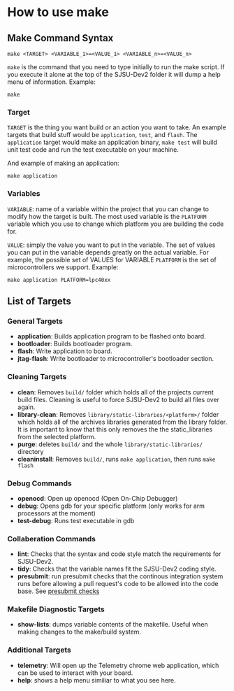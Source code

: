# How to use make

## Make Command Syntax

    make <TARGET> <VARIABLE_1>=<VALUE_1> <VARIABLE_n>=<VALUE_n>

`make` is the command that you need to type initially to run the make
script. If you execute it alone at the top of the SJSU-Dev2 folder it
will dump a help menu of information. Example:

    make

### Target

`TARGET` is the thing you want build or an action you want to take. An
example targets that build stuff would be `application`, `test`, and `flash`.
The `application` target would make an application binary, `make test` will
build unit test code and run the test executable on your machine.

And example of making an application:

    make application

### Variables

`VARIABLE`: name of a variable within the project that you can change to
modify how the target is built. The most used variable is the `PLATFORM`
variable which you use to change which platform you are building the
code for.

`VALUE`: simply the value you want to put in the variable. The set of
values you can put in the variable depends greatly on the actual
variable. For example, the possible set of VALUES for VARIABLE
`PLATFORM` is the set of microcontrollers we support. Example:

    make application PLATFORM=lpc40xx

## List of Targets

### General Targets

- **application**: Builds application program to be flashed onto board.
- **bootloader**: Builds bootloader program.
- **flash**: Write application to board.
- **jtag-flash**: Write bootloader to microcontroller's bootloader section.

### Cleaning Targets
- **clean**: Removes `build/` folder which holds all of the projects current
  build files. Cleaning is useful to force SJSU-Dev2 to build all files over
  again.
- **library-clean**: Removes `library/static-libraries/<platform>/` folder which
  holds all of the archives libraries generated from the library folder. It is
  important to know that this only removes the the static_libraries from the
  selected platform.
- **purge**: deletes `build/` and the whole `library/static-libraries/`
  directory
- **cleaninstall**: Removes `build/`, runs `make application`, then runs
  `make flash`

### Debug Commands

- **openocd**: Open up openocd (Open On-Chip Debugger)
- **debug**: Opens gdb for your specific platform (only works for arm
  processors at the moment)
- **test-debug**: Runs test executable in gdb

### Collaberation Commands

- **lint**: Checks that the syntax and code style match the
  requirements for SJSU-Dev2.
- **tidy**: Checks that the variable names fit the SJSU-Dev2 coding
  style.
- **presubmit**: run presubmit checks that the continous integration system runs
  before allowing a pull request's code to be allowed into the code base.
  See [presubmit checks](../contributing/presubmit-checks.md)

### Makefile Diagnostic Targets

- **show-lists**: dumps variable contents of the makefile. Useful when making
changes to the make/build system.

### Additional Targets
- **telemetry**: Will open up the Telemetry chrome web application, which can be
  used to interact with your board.
- **help**: shows a help menu similiar to what you see here.